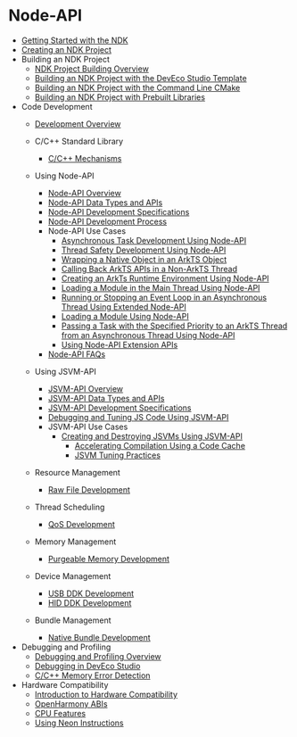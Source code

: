 # Node-API

- [Getting Started with the NDK](ndk-development-overview.md)
- [Creating an NDK Project](create-with-ndk.md)
- Building an NDK Project
  - [NDK Project Building Overview](build-with-ndk-overview.md)
  - [Building an NDK Project with the DevEco Studio Template](build-with-ndk-ide.md)
  - [Building an NDK Project with the Command Line CMake](build-with-ndk-cmake.md)
  - [Building an NDK Project with Prebuilt Libraries](build-with-ndk-prebuilts.md)
- Code Development
  - [Development Overview](develop-code-overview.md)
  - C/C++ Standard Library
    - [C/C++ Mechanisms](c-cpp-overview.md)

  - Using Node-API
    - [Node-API Overview](napi-introduction.md)
    - [Node-API Data Types and APIs](napi-data-types-interfaces.md)
    - [Node-API Development Specifications](napi-guidelines.md)
    - [Node-API Development Process](use-napi-process.md)
    - Node-API Use Cases
      - [Asynchronous Task Development Using Node-API](use-napi-asynchronous-task.md)
      - [Thread Safety Development Using Node-API](use-napi-thread-safety.md)
      - [Wrapping a Native Object in an ArkTS Object](use-napi-object-wrap.md)
      - [Calling Back ArkTS APIs in a Non-ArkTS Thread](use-uv-queue-work.md)
      - [Creating an ArkTs Runtime Environment Using Node-API](use-napi-ark-runtime.md)
      - [Loading a Module in the Main Thread Using Node-API](use-napi-load-module.md)
      - [Running or Stopping an Event Loop in an Asynchronous Thread Using Extended Node-API](use-napi-event-loop.md)
      - [Loading a Module Using Node-API](use-napi-load-module-with-info.md)
      - [Passing a Task with the Specified Priority to an ArkTS Thread from an Asynchronous Thread Using Node-API](use-call-threadsafe-function-with-priority.md)
      - [Using Node-API Extension APIs](use-napi-about-extension.md)
    - [Node-API FAQs](use-napi-faqs.md)
  - Using JSVM-API
    - [JSVM-API Overview](jsvm-introduction.md)
    - [JSVM-API Data Types and APIs](jsvm-data-types-interfaces.md)
    - [JSVM-API Development Specifications](jsvm-guidelines.md)
    - [Debugging and Tuning JS Code Using JSVM-API](jsvm-debugger-cpuprofiler-heapsnapshot.md)
    - JSVM-API Use Cases
      - [Creating and Destroying JSVMs Using JSVM-API](use-jsvm-runtime-task.md)
        - [Accelerating Compilation Using a Code Cache](use-jsvm-about-code-cache.md)
        - [JSVM Tuning Practices](jsvm-optimizations.md)
  - Resource Management
    - [Raw File Development](rawfile-guidelines.md)
  - Thread Scheduling
    - [QoS Development](qos-guidelines.md)
  - Memory Management
    - [Purgeable Memory Development](purgeable-memory-guidelines.md)
  - Device Management
    - [USB DDK Development](usb-ddk-guidelines.md)
    - [HID DDK Development](hid-ddk-guidelines.md)
  - Bundle Management
    - [Native Bundle Development](native-bundle-guidelines.md)
- Debugging and Profiling
  - [Debugging and Profiling Overview](debug-performance-profiling-overview.md)
  - [Debugging in DevEco Studio](debug-ide.md)
  - [C/C++ Memory Error Detection](debug-asan.md)
- Hardware Compatibility
  - [Introduction to Hardware Compatibility](hw-guide.md)
  - [OpenHarmony ABIs](ohos-abi.md)
  - [CPU Features](cpu-features.md)
  - [Using Neon Instructions](neon-guide.md)
